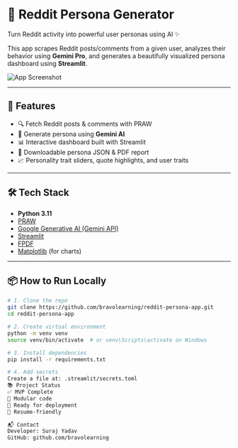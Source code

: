 # 🧠 Reddit Persona Generator

Turn Reddit activity into powerful user personas using AI ✨

This app scrapes Reddit posts/comments from a given user, analyzes their behavior using **Gemini Pro**, and generates a beautifully visualized persona dashboard using **Streamlit**.

![App Screenshot](https://i.ibb.co/VVTFgwp/person-placeholder.png)

---

## 🚀 Features

- 🔍 Fetch Reddit posts & comments with PRAW
- 🤖 Generate persona using **Gemini AI**
- 📊 Interactive dashboard built with Streamlit
- 📁 Downloadable persona JSON & PDF report
- 📈 Personality trait sliders, quote highlights, and user traits

---

## 🛠️ Tech Stack

- **Python 3.11**
- [PRAW](https://praw.readthedocs.io/en/stable/)
- [Google Generative AI (Gemini API)](https://ai.google.dev/)
- [Streamlit](https://streamlit.io/)
- [FPDF](https://pyfpdf.github.io/)
- [Matplotlib](https://matplotlib.org/) (for charts)

---

## 📦 How to Run Locally

```bash
# 1. Clone the repo
git clone https://github.com/bravolearning/reddit-persona-app.git
cd reddit-persona-app

# 2. Create virtual environment
python -m venv venv
source venv/bin/activate  # or venv\Scripts\activate on Windows

# 3. Install dependencies
pip install -r requirements.txt

# 4. Add secrets
Create a file at: .streamlit/secrets.toml
📚 Project Status
✅ MVP Complete
🧪 Modular code
📌 Ready for deployment
💼 Resume-friendly

📬 Contact
Developer: Suraj Yadav
GitHub: github.com/bravolearning


